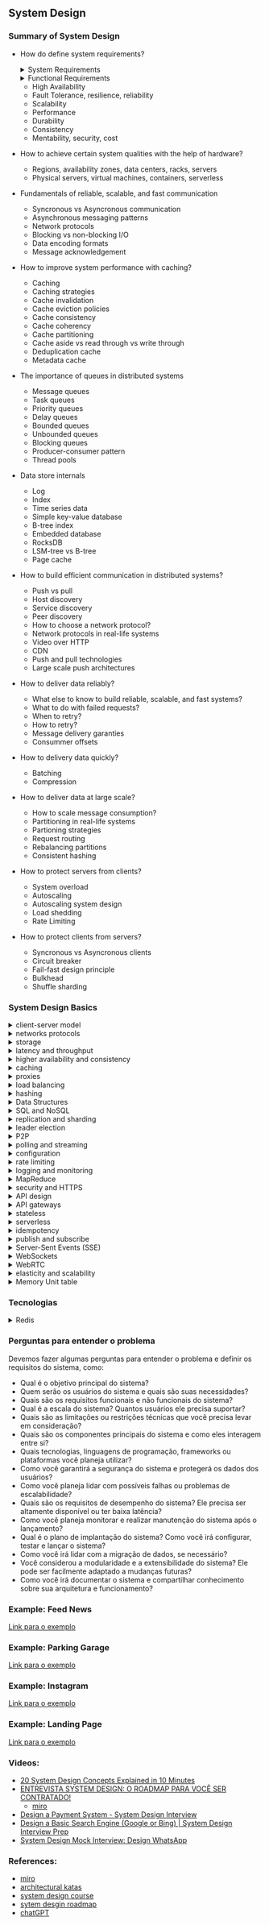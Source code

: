 ## System Design

### Summary of System Design

  - How do define system requirements? 
  
    <details>
      <summary>System Requirements</summary>
      
      1. Requisitos de desempenho: Determine as metas de desempenho do sistema, como tempo de resposta, throughput, capacidade de processamento e escalabilidade. Isso ajudará a dimensionar adequadamente a infraestrutura e os recursos necessários.

      2. Requisitos de disponibilidade: Estabeleça os requisitos de tempo de atividade e disponibilidade do sistema. Isso pode incluir a necessidade de alta disponibilidade, recuperação de falhas e tolerância a falhas para garantir a continuidade dos serviços.

      3. Requisitos de segurança: Identifique os requisitos de segurança do sistema, como autenticação, autorização, criptografia, controle de acesso e proteção contra ameaças, a fim de garantir a integridade e confidencialidade dos dados.

      4. Requisitos de escalabilidade: Considere a capacidade de dimensionamento do sistema para lidar com aumento de carga, tráfego e usuários. Isso pode envolver a capacidade de adicionar ou remover recursos de forma dinâmica, como servidores, nós de processamento ou bancos de dados.

      5. Requisitos de integração: Determine os requisitos de integração do sistema com outros sistemas, serviços externos ou APIs. Isso inclui a definição de protocolos de comunicação, formatos de dados, métodos de autenticação e autorização, e requisitos de troca de informações.

      6. Requisitos de manutenção: Considere os requisitos de manutenção do sistema, como facilidade de atualização, monitoramento, registros e gerenciamento de erros. Isso ajudará a garantir a operação eficiente e a resolução rápida de problemas.

      7. Requisitos de usabilidade: Avalie os requisitos de usabilidade e experiência do usuário, considerando a interface do usuário, a facilidade de navegação, a capacidade de resposta e a acessibilidade.

      8. Requisitos legais e regulatórios: Verifique se o sistema precisa cumprir requisitos legais, regulatórios ou de conformidade específicos, como privacidade de dados, proteção de informações pessoais ou conformidade com padrões de segurança.

      - Esses são apenas alguns exemplos de requisitos de sistema comuns. É importante adaptar esses requisitos às necessidades específicas do projeto e do domínio de aplicação em questão.
    </details>

    <details>
      <summary>Functional Requirements</summary>

      1. Autenticação e autorização: O sistema deve fornecer recursos de autenticação para verificar a identidade dos usuários e autorização para controlar o acesso aos recursos com base em papéis ou permissões específicas.

      2. Gerenciamento de usuários: O sistema deve permitir o cadastro, gerenciamento e manutenção de informações de usuários, incluindo perfis, credenciais de login e dados pessoais.

      3. Fluxo de trabalho e processos: O sistema deve suportar fluxos de trabalho específicos ou processos de negócios, fornecendo recursos para rastrear, gerenciar e automatizar as etapas e a colaboração envolvida.

      4. Gerenciamento de conteúdo: O sistema deve permitir a criação, edição, exclusão e publicação de conteúdo, como artigos, documentos, imagens ou vídeos.

      5. Comunicação e colaboração: O sistema deve oferecer recursos de comunicação e colaboração entre os usuários, como mensagens instantâneas, compartilhamento de arquivos, fóruns ou espaços de trabalho compartilhados.

      6. Processamento de transações: Se o sistema estiver envolvido em transações financeiras ou comerciais, ele deve ser capaz de processar transações de forma segura e confiável, incluindo verificação, autorização e registro de transações.

      7. Relatórios e análises: O sistema deve fornecer recursos para gerar relatórios e análises com base em dados coletados ou gerados pelo sistema, permitindo insights e tomada de decisões informadas.

      8. Integração de sistemas: O sistema pode precisar integrar-se a outros sistemas, como serviços externos, bancos de dados ou APIs, para troca de informações ou interoperabilidade.

      Lembre-se de que esses requisitos funcionais devem ser adaptados às necessidades específicas do projeto e do domínio de aplicação em questão. É importante entender bem os requisitos do sistema e envolver as partes interessadas relevantes para garantir que os requisitos funcionais sejam abordados adequadamente no design do sistema.
    </details>

    - High Availability
    - Fault Tolerance, resilience, reliability
    - Scalability
    - Performance
    - Durability
    - Consistency
    - Mentability, security, cost
  - How to achieve certain system qualities with the help of hardware?
    - Regions, availability zones, data centers, racks, servers
    - Physical servers, virtual machines, containers, serverless
  - Fundamentals of reliable, scalable, and fast communication
    - Syncronous vs Asyncronous communication
    - Asynchronous messaging patterns
    - Network protocols
    - Blocking vs non-blocking I/O
    - Data encoding formats
    - Message acknowledgement
  - How to improve system performance with caching?
    - Caching 
    - Caching strategies
    - Cache invalidation
    - Cache eviction policies
    - Cache consistency
    - Cache coherency
    - Cache partitioning
    - Cache aside vs read through vs write through
    - Deduplication cache
    - Metadata cache
  - The importance of queues in distributed systems
    - Message queues
    - Task queues
    - Priority queues
    - Delay queues
    - Bounded queues
    - Unbounded queues
    - Blocking queues
    - Producer-consumer pattern
    - Thread pools
  - Data store internals
    - Log
    - Index
    - Time series data
    - Simple key-value database
    - B-tree index
    - Embedded database
    - RocksDB
    - LSM-tree vs B-tree
    - Page cache
  - How to build efficient communication in distributed systems?
    - Push vs pull
    - Host discovery
    - Service discovery
    - Peer discovery
    - How to choose a network protocol?
    - Network protocols in real-life systems
    - Video over HTTP
    - CDN
    - Push and pull technologies
    - Large scale push architectures
  - How to deliver data reliably?
    - What else to know to build reliable, scalable, and fast systems?
    - What to do with failed requests?
    - When to retry?
    - How to retry?
    - Message delivery garanties
    - Consummer offsets
  - How to delivery data quickly?
    - Batching
    - Compression
  - How to deliver data at large scale?
    - How to scale message consumption?
    - Partitioning in real-life systems
    - Partioning strategies
    - Request routing
    - Rebalancing partitions
    - Consistent hashing
  - How to protect servers from clients?
    - System overload
    - Autoscaling
    - Autoscaling system design
    - Load shedding
    - Rate Limiting
  - How to protect clients from servers?
    - Syncronous vs Asyncronous clients
    - Circuit breaker
    - Fail-fast design principle
    - Bulkhead
    - Shuffle sharding

### System Design Basics

<details>
  <summary>client-server model</summary>
  
  O modelo cliente-servidor é uma abordagem arquitetônica utilizada em sistemas de rede e aplicativos de computador, onde há uma divisão clara de papéis e responsabilidades entre os componentes chamados "cliente" e "servidor". Esse modelo permite que dispositivos ou programas se comuniquem e trabalhem juntos de maneira eficiente.

  Nesse modelo, o cliente é um dispositivo ou programa que solicita e utiliza os serviços fornecidos por outro dispositivo ou programa chamado servidor. O cliente inicia a comunicação enviando uma solicitação ao servidor, e o servidor responde a essa solicitação fornecendo os serviços ou recursos solicitados. Essa interação é baseada em um protocolo de comunicação, como HTTP (Hypertext Transfer Protocol) para aplicativos da web ou SMTP (Simple Mail Transfer Protocol) para envio de e-mails.
</details>

<details>
  <summary>networks protocols</summary>

  Os protocolos de rede são conjuntos de regras e procedimentos que governam a comunicação entre dispositivos em uma rede. Eles definem como os dispositivos trocam dados, estabelecem conexões, detectam erros, gerenciam endereçamento e realizam outras funções essenciais para a comunicação eficiente na rede. Aqui estão alguns dos protocolos de rede mais comuns:

  1. TCP/IP (Transmission Control Protocol/Internet Protocol): É o conjunto de protocolos mais amplamente utilizado na Internet. O TCP é responsável pelo controle de transmissão confiável dos dados, enquanto o IP é responsável pelo endereçamento e roteamento dos pacotes na rede.

  2. HTTP (Hypertext Transfer Protocol): É um protocolo usado para transferir recursos, como páginas da web, na World Wide Web. Ele permite a comunicação entre clientes e servidores web.

  3. HTTPS (Hypertext Transfer Protocol Secure): É uma extensão do HTTP que adiciona uma camada de segurança usando criptografia. É amplamente usado para acessar sites seguros, como serviços bancários online e compras.

  4. FTP (File Transfer Protocol): É um protocolo usado para transferir arquivos entre um cliente e um servidor em uma rede. Ele permite fazer upload, download e gerenciar arquivos em servidores remotos.

  5. SMTP (Simple Mail Transfer Protocol): É usado para enviar e-mails entre servidores de e-mail. É responsável pela transferência confiável de mensagens de e-mail pela Internet.

  6. POP3 (Post Office Protocol version 3): É um protocolo usado pelos clientes de e-mail para recuperar mensagens de um servidor de e-mail remoto. Ele permite que os usuários façam o download de e-mails para seus dispositivos.

  7. IMAP (Internet Message Access Protocol): É outro protocolo de e-mail que permite que os clientes acessem e gerenciem mensagens de e-mail armazenadas em um servidor remoto. Ao contrário do POP3, o IMAP permite que os usuários visualizem e organizem as mensagens no servidor sem precisar fazer o download delas.

  Esses são apenas alguns exemplos de protocolos de rede. Existem muitos outros protocolos que desempenham funções específicas em diferentes camadas do modelo OSI (Open Systems Interconnection) ou do modelo TCP/IP. Cada protocolo tem seu propósito e características específicas, e sua seleção depende das necessidades e requisitos da rede ou aplicativo em questão.
</details>

<details>
  <summary>storage</summary>

  O armazenamento refere-se ao processo de retenção e organização de dados, informações e arquivos em dispositivos físicos ou sistemas de armazenamento digital. É essencial para preservar e acessar dados de maneira confiável e eficiente. Existem várias formas de armazenamento, incluindo:

  1. Armazenamento local: Envolve o uso de dispositivos de armazenamento físico conectados diretamente a um computador ou servidor. Exemplos comuns incluem discos rígidos (HDDs), unidades de estado sólido (SSDs), unidades de fita e unidades ópticas (como CDs e DVDs). O armazenamento local é rápido e oferece acesso direto aos dados, mas está limitado pela capacidade física do dispositivo.

  2. Armazenamento em rede: Refere-se ao uso de dispositivos de armazenamento conectados a uma rede, como servidores de arquivos ou sistemas de armazenamento em rede (NAS - Network Attached Storage). Isso permite que vários dispositivos acessem e compartilhem os dados armazenados centralmente. É útil para compartilhar arquivos e recursos em ambientes de rede, mas também pode exigir configuração e gerenciamento adicionais.

  3. Armazenamento em nuvem: É um modelo de armazenamento baseado na Internet, onde os dados são armazenados em servidores remotos e acessados por meio da Internet. Provedores de serviços em nuvem, como Amazon Web Services (AWS), Google Cloud Platform (GCP) e Microsoft Azure, oferecem espaço de armazenamento virtualmente ilimitado, permitindo armazenar e acessar dados de qualquer lugar com conexão à Internet. O armazenamento em nuvem é escalável, flexível e geralmente oferece recursos adicionais, como backup automático e compartilhamento de arquivos.

  5. Armazenamento em memória flash: É uma tecnologia de armazenamento digital não volátil que usa chips de memória flash para armazenar dados. É amplamente usado em dispositivos como unidades USB, cartões de memória, SSDs e dispositivos móveis. A memória flash é rápida, resistente a choques e consome menos energia em comparação com as unidades de disco rígido tradicionais.

  Além disso, existem outras formas de armazenamento, como armazenamento em banco de dados, armazenamento em cache e armazenamento em memória RAM, que são otimizados para diferentes tipos de dados e aplicações específicas.

  A escolha do tipo de armazenamento depende dos requisitos individuais, como capacidade, velocidade, confiabilidade, segurança e custo. Frequentemente, uma combinação de diferentes tecnologias de armazenamento é usada para atender às necessidades específicas de um sistema ou organização.
</details>

<details>
  <summary>latency and throughput</summary>

  Latência e taxa de transferência (throughput) são dois conceitos importantes relacionados ao desempenho e eficiência de sistemas de comunicação e armazenamento de dados. Ambos têm um impacto significativo na experiência do usuário e na capacidade de processamento dos sistemas. Vamos entender melhor cada um deles:

  1. Latência: A latência é o tempo decorrido entre o envio de uma solicitação de dados e o recebimento da resposta. É uma medida do atraso que ocorre durante a transmissão ou processamento de informações. A latência é influenciada por vários fatores, como a distância física entre os dispositivos, a velocidade do meio de comunicação utilizado (por exemplo, cabos de fibra ótica ou conexões sem fio), o tempo de processamento necessário nos dispositivos envolvidos e a eficiência dos protocolos de comunicação utilizados. Uma latência menor é desejável, pois implica em tempos de resposta mais rápidos e maior agilidade nos sistemas.

  2. Taxa de transferência (Throughput): A taxa de transferência é a quantidade de dados que pode ser transmitida em um determinado período de tempo. É uma medida da capacidade de processamento ou da largura de banda de um sistema. A taxa de transferência é influenciada por vários fatores, como a largura de banda da rede, a capacidade de processamento dos dispositivos envolvidos, o tipo de meio de comunicação utilizado e a eficiência dos protocolos de comunicação. Uma taxa de transferência mais alta é desejável, pois indica uma maior capacidade de processamento e transmissão de dados.

  É importante observar que a latência e a taxa de transferência são conceitos distintos, embora estejam relacionados. Uma alta taxa de transferência pode ajudar a reduzir o tempo total necessário para transmitir uma grande quantidade de dados, enquanto uma baixa latência pode melhorar a responsividade de uma aplicação ou sistema em tempo real. Ambos os aspectos são relevantes em diferentes contextos e precisam ser considerados ao projetar e avaliar sistemas de comunicação e armazenamento de dados, dependendo dos requisitos específicos e das necessidades do uso pretendido.

</details>

<details>
  <summary>higher availability and consistency</summary>

  Alta disponibilidade e consistência são dois conceitos fundamentais em sistemas distribuídos e serviços online. Ambos visam garantir a confiabilidade e a qualidade dos sistemas em diferentes aspectos. Vamos entender melhor cada um deles:

  1. Alta disponibilidade: A alta disponibilidade refere-se à capacidade de um sistema ou serviço estar continuamente disponível e acessível aos usuários, com um tempo de inatividade mínimo. Isso implica que o sistema esteja funcionando corretamente e que os usuários possam acessá-lo sempre que precisarem. Para alcançar alta disponibilidade, são implementadas medidas como redundância de hardware e software, replicação de dados, balanceamento de carga, sistemas de recuperação de falhas e tolerância a falhas. Essas estratégias garantem que, mesmo se ocorrerem falhas em componentes individuais, o sistema continue operacional e os serviços permaneçam disponíveis para os usuários.

  2. Consistência: A consistência refere-se à propriedade de um sistema de garantir que todos os seus nós ou componentes tenham uma visão coerente e atualizada dos dados. Em sistemas distribuídos, onde várias cópias dos dados são mantidas em diferentes nós, garantir a consistência dos dados é um desafio. A consistência pode ser alcançada através de técnicas de sincronização e controle de concorrência, onde as operações de escrita e leitura são coordenadas para evitar leituras desatualizadas ou inconsistências nos dados. Diferentes modelos de consistência, como consistência forte ou consistência eventual, são adotados com base nos requisitos específicos do sistema e das aplicações.

  É importante destacar que há um trade-off entre alta disponibilidade e consistência. Em muitos casos, manter alta disponibilidade pode resultar em algum grau de inconsistência temporária nos dados, enquanto garantir uma consistência estrita pode levar a períodos de inatividade para sincronização e atualização dos dados. A escolha entre alta disponibilidade e consistência depende dos requisitos e das necessidades do sistema ou serviço em questão. Alguns sistemas podem priorizar a alta disponibilidade em cenários onde a disponibilidade contínua é crítica, enquanto outros podem priorizar a consistência em cenários onde a precisão dos dados é fundamental.
</details>

<details>
  <summary>caching</summary>

  Caching (ou cache) é uma técnica amplamente utilizada em sistemas de computação para melhorar o desempenho e a eficiência ao armazenar dados temporariamente em um local mais rápido e de acesso mais rápido do que a fonte original. O cache é uma memória auxiliar que armazena cópias de dados frequentemente acessados para fornecer acesso rápido a esses dados, reduzindo a necessidade de acessar a fonte original, que pode ser mais lenta.

  Quando um sistema faz uma solicitação por determinados dados, a primeira instância é verificar se esses dados estão disponíveis no cache. Se os dados estiverem no cache, eles são acessados diretamente, evitando a necessidade de recuperá-los da fonte original. Isso resulta em tempos de acesso mais rápidos e uma melhoria geral no desempenho.

  O cache é usado em vários níveis e em diferentes componentes de sistemas de computação. Alguns exemplos comuns incluem:

  1. Cache de hardware: Processadores modernos possuem caches embutidos em diferentes níveis (L1, L2, L3) para armazenar cópias de dados e instruções frequentemente utilizados. Esses caches são projetados para minimizar a latência de acesso à memória principal e acelerar a execução de instruções.

  2. Cache de software: Aplicativos e sistemas operacionais também podem utilizar caches em nível de software para armazenar dados frequentemente acessados. Isso pode incluir o cache de páginas da web em navegadores, cache de banco de dados, cache de arquivos em sistemas de arquivos, entre outros.

  3. Cache de rede: Em redes de computadores, os caches são usados para armazenar cópias de páginas da web, objetos de mídia, arquivos e outros dados frequentemente acessados. Isso é especialmente útil em servidores proxy, servidores de conteúdo em CDN (Content Delivery Network) e outros dispositivos de rede, que podem fornecer respostas mais rápidas aos clientes ao acessar dados armazenados em cache localmente.

  4. Cache de aplicativo: Aplicativos podem implementar caches para armazenar resultados de cálculos computacionalmente intensivos, resultados de consultas de banco de dados ou qualquer dado que possa ser reutilizado posteriormente. Esses caches ajudam a evitar o processamento repetido e a acelerar a resposta do aplicativo.

  Ao implementar caches, é necessário considerar estratégias de gerenciamento, como a substituição de dados no cache (políticas de substituição) e a atualização dos dados em cache para refletir mudanças na fonte original (invalidação ou expiração). O tamanho do cache também precisa ser considerado para equilibrar o espaço de armazenamento disponível e o benefício do cache.

  O caching é uma técnica poderosa para melhorar o desempenho, reduzir a carga em sistemas e otimizar a experiência do usuário, tornando o acesso a dados frequentes mais rápido e eficiente.
</details>

<details>
  <summary>proxies</summary>

  Proxies (ou servidores proxy) são intermediários entre os clientes e os servidores de destino em uma rede. Eles atuam como uma camada intermediária que recebe as solicitações dos clientes e encaminha essas solicitações aos servidores de destino, agindo em nome dos clientes. Os proxies podem desempenhar várias funções e oferecer diferentes benefícios. Vamos explorar algumas delas:

  1. Anonimato e privacidade: Um proxy pode ocultar o endereço IP do cliente, substituindo-o pelo seu próprio endereço IP. Isso proporciona anonimato e privacidade ao navegar na Internet, pois os servidores de destino não têm conhecimento direto do endereço IP do cliente original.

  2. Cache e aceleração de conteúdo: Os proxies podem armazenar em cache as respostas de servidores de destino para solicitações comuns. Quando um cliente faz uma solicitação semelhante, o proxy pode fornecer a resposta armazenada em cache em vez de encaminhar a solicitação ao servidor de destino novamente. Isso reduz o tempo de resposta e economiza largura de banda.

  3. Filtragem de conteúdo: Proxies podem ser usados para filtrar e bloquear certos tipos de conteúdo indesejado, como sites maliciosos, spam, anúncios ou conteúdo inapropriado. Isso é útil em ambientes corporativos ou em redes públicas para proteger os usuários contra ameaças e garantir o cumprimento de políticas de uso aceitável.

  4. Balanceamento de carga: Proxies também podem ser usados para distribuir o tráfego de entrada entre vários servidores de destino, distribuindo a carga de trabalho de forma mais equilibrada. Isso melhora o desempenho e a disponibilidade, evitando sobrecarga de servidores individuais.

  5. Controle de acesso: Os proxies podem ser configurados para controlar o acesso a recursos específicos, permitindo ou negando solicitações com base em regras de segurança ou políticas de acesso. Isso ajuda a reforçar a segurança da rede e proteger os recursos contra acessos não autorizados.

  Existem diferentes tipos de proxies, como proxies HTTP, proxies SOCKS, proxies reversos e proxies transparentes, cada um com suas características específicas e casos de uso. Os proxies podem ser implementados em hardware dedicado ou como software em sistemas ou dispositivos específicos.

  É importante mencionar que o uso de proxies também pode apresentar desvantagens, como a possível introdução de um ponto único de falha, impacto na latência das comunicações devido à introdução de um nó intermediário e a necessidade de configurar corretamente as políticas e regras de proxy para evitar problemas de acesso ou desempenho.

  Em resumo, os proxies desempenham um papel importante na rede, fornecendo funcionalidades adicionais, como anonimato, cache, filtragem, balanceamento de carga e controle de acesso. Eles são ferramentas versáteis que podem melhorar a segurança, desempenho e eficiência da comunicação entre clientes e servidores em uma rede.
</details>

<details>
  <summary>load balancing</summary>

  Load balancing é o processo de distribuir eficientemente o tráfego de rede de entrada em um grupo de servidores de back-end, também conhecido como um pool ou farm de servidores¹. Isso é feito para garantir que nenhum servidor fique sobrecarregado, o que poderia prejudicar o desempenho. Se um único servidor falhar, o balanceador de carga redireciona o tráfego para os servidores restantes que estão online. Quando um novo servidor é adicionado ao grupo de servidores, o balanceador de carga automaticamente começa a enviar solicitações para ele.

  Existem diferentes algoritmos de balanceamento de carga que fornecem diferentes benefícios; a escolha do método de balanceamento de carga depende das suas necessidades. Alguns exemplos incluem Round Robin, Least Connections, Least Time, Hash e IP Hash.

  O balanceamento de carga é importante porque ajuda a reduzir o tempo de inatividade, aumentar a escalabilidade e a redundância, fornecer flexibilidade e melhorar a eficiência. É comumente usado em sites com alto tráfego, servidores DNS, bancos de dados e sites FTP. Isso garante que as solicitações do usuário sejam processadas rapidamente e com precisão².
</details>

<details>
  <summary>hashing</summary>

  - Hashing é um processo utilizado para mapear dados de tamanho variável para um valor fixo, geralmente uma sequência de caracteres de tamanho fixo. O resultado desse processo é chamado de "hash" ou "valor de hash". O objetivo do hashing é gerar um resumo único e representativo dos dados de entrada, de forma eficiente e determinística.

  - Principais características e usos do hashing:

  1. Unicidade: Um bom algoritmo de hash deve minimizar a probabilidade de colisões, ou seja, de gerar o mesmo valor de hash para diferentes conjuntos de dados. Embora seja possível que dois conjuntos de dados diferentes gerem o mesmo valor de hash (colisão), algoritmos de hash comumente utilizados possuem uma baixa taxa de colisões.

  2. Integridade: O valor de hash é usado para verificar se os dados foram alterados ou corrompidos. Qualquer modificação nos dados de entrada resultará em um valor de hash completamente diferente. Isso torna o hashing útil para detectar alterações acidentais ou maliciosas nos dados.

  3. Eficiência: Algoritmos de hash são projetados para serem rápidos e eficientes, permitindo o processamento rápido dos dados e o cálculo do valor de hash. Mesmo para grandes volumes de dados, o tempo necessário para calcular o valor de hash é geralmente muito pequeno.

  4. Criptografia: Algoritmos de hash criptográficos, como SHA-256 (Secure Hash Algorithm 256 bits), são usados para garantir a segurança e a confidencialidade dos dados. Esses algoritmos são amplamente utilizados em aplicações como autenticação de senhas, assinatura digital e verificação de integridade de arquivos.

  5. Indexação e pesquisa: O hashing também é usado em estruturas de dados como tabelas de dispersão (hash tables), que permitem uma pesquisa eficiente de elementos com base em suas chaves. Os valores de hash são usados para mapear as chaves para posições de armazenamento, acelerando o processo de busca.

  - Alguns exemplos de algoritmos de hashing amplamente utilizados são MD5 (Message Digest Algorithm 5), SHA-1 (Secure Hash Algorithm 1), SHA-256, SHA-3 e HMAC (Hash-based Message Authentication Code). Cada um desses algoritmos tem suas próprias características e níveis de segurança, sendo selecionados de acordo com as necessidades específicas de cada aplicação.

  - É importante notar que, embora os algoritmos de hash sejam úteis em várias aplicações, eles não são reversíveis. Isso significa que, uma vez que os dados são convertidos em um valor de hash, não é possível recuperar os dados originais a partir do valor de hash. Portanto, os algoritmos de hash são usados principalmente para verificação, resumo e pesquisa eficiente, mas não para fins de criptografia ou armazenamento seguro de dados.
</details>

<details>
  <summary>Data Structures</summary>

  - Estruturas de dados se referem à forma como os dados são organizados, armazenados e manipulados em programas de computador. Elas fornecem uma maneira eficiente de armazenar e recuperar dados, realizar operações sobre eles e representar relacionamentos entre diferentes partes de dados. Aqui estão algumas estruturas de dados comuns:

    1. Array: Um array é uma coleção de elementos do mesmo tipo, armazenados em locais de memória contíguos. Os elementos em um array podem ser acessados usando seu índice. Os arrays têm um tamanho fixo e são eficientes para acesso aleatório, mas podem ser custosos para inserções ou remoções.
    
    2. Linked List: Uma lista encadeada é uma coleção de nós, onde cada nó contém dados e uma referência (link) para o próximo nó. Ao contrário dos arrays, as listas encadeadas podem crescer e diminuir dinamicamente. As listas encadeadas são eficientes para inserções e remoções, mas o acesso aos elementos por índice requer percorrer a lista a partir do início.
    
    3. Stack: Uma pilha é uma estrutura de dados Last-In-First-Out (LIFO), onde os elementos são adicionados e removidos do mesmo extremo chamado topo. Ela segue as operações "push" (adição) e "pop" (remoção).
    
    4. Queue: Uma fila é uma estrutura de dados First-In-First-Out (FIFO), onde os elementos são adicionados no final e removidos no início. Ela segue as operações "enqueue" (adição) e "dequeue" (remoção).
    
    5. Tree: Uma fila é uma estrutura de dados First-In-First-Out (FIFO), onde os elementos são adicionados no final e removidos no início. Ela segue as operações "enqueue" (adição) e "dequeue" (remoção).
    
    6. Graph: Um grafo é uma coleção de nós (vértices) conectados por arestas. Ele representa relacionamentos entre diferentes entidades. Os grafos podem ser direcionados (as arestas têm uma direção específica) ou não direcionados (as arestas não têm direção).
    
    7. Hash Table: Uma tabela de hash (ou mapa de hash) é uma estrutura de dados que usa uma função de hash para mapear chaves aos valores. Ela fornece operações eficientes de inserção, remoção e recuperação. As tabelas de hash são comumente usadas para implementar dicionários e bancos de dados.
    
    8. Heap: Um heap é uma estrutura de dados baseada em árvore binária que satisfaz a propriedade de heap. Ele permite a recuperação eficiente do elemento máximo (ou mínimo). Heaps são frequentemente usados em filas de prioridade e algoritmos de classificação.
    
    9. Graphical Structures: Isso inclui várias estruturas de dados usadas para representar objetos gráficos, como linhas, formas, imagens e polígonos. Exemplos incluem vetores, matrizes e árvores quádruplas.

  - A escolha da estrutura de dados apropriada depende dos requisitos específicos do problema em questão, considerando fatores como eficiência, uso de memória e o tipo de operações necessárias. Compreender e utilizar efetivamente as estruturas de dados é essencial para o design eficiente de algoritmos e otimização na programação de computadores.
</details>

<details>
  <summary>SQL and NoSQL</summary>

  - SQL (Structured Query Language) e NoSQL (Not Only SQL) são dois tipos diferentes de bancos de dados, cada um com suas características, modelos de armazenamento e casos de uso distintos. Vamos entender melhor cada um deles:

  - SQL:
    - SQL é uma linguagem de consulta estruturada amplamente utilizada para gerenciar bancos de dados relacionais. Os bancos de dados SQL são baseados no modelo relacional, que organiza os dados em tabelas com linhas e colunas. Alguns exemplos de bancos de dados SQL populares são MySQL, PostgreSQL, Oracle, SQL Server e SQLite.

    - Características do SQL:

      - Esquema rígido: Os bancos de dados SQL têm um esquema rígido, o que significa que a estrutura das tabelas, os tipos de dados e as relações entre elas são definidos antecipadamente. Qualquer alteração na estrutura requer modificações no esquema.

      - ACID: Os bancos de dados SQL seguem as propriedades ACID (Atomicidade, Consistência, Isolamento e Durabilidade) para garantir a integridade e a consistência dos dados. Isso significa que as transações são tratadas de forma segura e confiável.

      - Consultas poderosas: Com a linguagem SQL, é possível realizar consultas complexas e avançadas para recuperar, manipular e combinar dados de várias tabelas. As consultas SQL oferecem recursos como junções, agregações, ordenações e filtragens.

      - Escalabilidade vertical: Os bancos de dados SQL tendem a escalar verticalmente, o que significa aumentar a capacidade de hardware de uma única máquina para lidar com mais carga. Isso geralmente envolve o upgrade do hardware existente.

  - NoSQL:
    - NoSQL é uma categoria de bancos de dados que oferece uma alternativa ao modelo relacional tradicional. Ao contrário dos bancos de dados SQL, os bancos de dados NoSQL não seguem um esquema fixo e oferecem modelos de armazenamento flexíveis. Eles são projetados para atender a requisitos específicos de escalabilidade, desempenho e flexibilidade. Alguns exemplos de bancos de dados NoSQL são MongoDB, Cassandra, Redis e Couchbase.

    - Características do NoSQL:

      - Esquema flexível: Os bancos de dados NoSQL permitem a adição de novos campos ou estruturas sem a necessidade de modificar um esquema rígido. Isso oferece flexibilidade para trabalhar com dados não estruturados ou semiestruturados.

      - Escalabilidade horizontal: Os bancos de dados NoSQL são projetados para escalar horizontalmente, adicionando mais nós ou servidores para distribuir a carga de trabalho. Isso permite lidar com grandes volumes de dados e aumentar a capacidade de armazenamento e processamento conforme necessário.

      - Desempenho: Os bancos de dados NoSQL são otimizados para obter alto desempenho em cargas de trabalho específicas, como leitura e gravação intensivas ou processamento em tempo real. Eles geralmente oferecem baixa latência e alta capacidade de resposta.

      - Modelos de dados variados: Os bancos de dados NoSQL oferecem diferentes modelos de armazenamento, como chave-valor, documento, coluna larga (wide column) e grafos. Cada modelo é adequado para diferentes tipos de dados e casos de uso específicos.

  - Os bancos de dados SQL e NoSQL têm seus prós e contras, e a escolha entre eles depende dos requisitos e das características do projeto em questão. Em geral, os bancos de dados SQL são amplamente utilizados em aplicativos que exigem integridade de dados, consultas complexas e transações ACID, enquanto os bancos de dados NoSQL são mais adequados para cenários que requerem escalabilidade, flexibilidade de esquema e desempenho em larga escala.
</details>
  
<details>
  <summary>replication and sharding</summary>

  Replicação e sharding são duas estratégias comumente usadas em sistemas distribuídos para melhorar o desempenho, escalabilidade e disponibilidade.

  - Replicação:

  - A replicação envolve criar e manter cópias idênticas dos dados em vários nós do sistema distribuído. Cada cópia, ou réplica, contém os mesmos dados, permitindo que o sistema atenda a solicitações de leitura de forma mais eficiente e ofereça maior tolerância a falhas. Alguns pontos importantes sobre replicação são:

  1. Redundância e disponibilidade: Com réplicas dos dados distribuídas em diferentes nós, o sistema pode continuar a operar mesmo se um ou mais nós falharem. Se um nó ficar inativo, as solicitações podem ser redirecionadas para uma réplica ativa, mantendo a disponibilidade do sistema.

  2. Melhor desempenho de leitura: Com réplicas distribuídas, as solicitações de leitura podem ser processadas em paralelo por nós diferentes. Isso aumenta a capacidade de resposta do sistema e melhora o desempenho em termos de leitura de dados.

  3. Consistência dos dados: Garantir a consistência dos dados em todas as réplicas é um desafio na replicação. Existem diferentes níveis de consistência, como consistência forte e consistência eventual, que determinam a sincronização e atualização das réplicas.

  - Sharding:

  - O sharding envolve dividir horizontalmente os dados em várias partes, chamadas de shards, e distribuí-las em diferentes nós do sistema distribuído. Cada nó é responsável por um subconjunto dos dados, permitindo uma distribuição de carga equilibrada e melhor desempenho de escrita. Alguns pontos importantes sobre sharding são:

  1. Escalabilidade: O sharding permite que o sistema distribuído lide com grandes volumes de dados e altas taxas de transações. Ao dividir os dados em shards, o sistema pode distribuir a carga entre os nós e evitar gargalos de desempenho.

  2. Distribuição de dados: Cada shard contém um subconjunto dos dados, permitindo que diferentes nós processem solicitações de forma independente. Isso possibilita uma paralelização eficiente das operações e um melhor desempenho em termos de escrita e consulta.

  3. Complexidade do gerenciamento: O sharding aumenta a complexidade do gerenciamento de dados, pois é necessário garantir a consistência e integridade dos dados distribuídos em diferentes shards. O roteamento de solicitações e a coordenação entre os nós também são desafios no sharding.

  4. Rebalanceamento: À medida que o sistema cresce ou a distribuição de dados muda, pode ser necessário reequilibrar os shards, movendo os dados entre os nós. O rebalanceamento é uma tarefa desafiadora, pois requer planejamento e coordenação cuidadosos para garantir que os dados sejam movidos sem afetar a disponibilidade ou a consistência do sistema.

  - Tanto a replicação quanto o sharding são estratégias valiosas em sistemas distribuídos, e muitas vezes são usadas em conjunto para obter os benefícios de alta disponibilidade, escalabilidade e desempenho. A escolha entre replicação, sharding ou uma combinação de ambos depende das características
</details>

<details>
  <summary>leader election</summary>

  - Leader election (eleição de líder) é um processo utilizado em sistemas distribuídos para selecionar um único nó (ou processo) entre vários para atuar como líder ou coordenador. O líder é responsável por tomar decisões e coordenar as atividades dos demais nós no sistema distribuído.

  - A eleição de líder é necessária em sistemas distribuídos para garantir a consistência e a coerência das operações. Quando o líder atual falha ou é desconectado do sistema, um novo líder precisa ser eleito para assumir suas responsabilidades. Esse processo de eleição ocorre de forma automática entre os nós remanescentes e é crucial para manter a continuidade do sistema.

  - Existem várias abordagens e algoritmos para realizar a eleição de líder. Alguns dos algoritmos populares incluem:

  1. Algoritmo do Bully: Neste algoritmo, cada nó tem um identificador único e o nó com o maior identificador assume o papel de líder. Quando um nó descobre que o líder atual está inativo, ele convoca uma eleição enviando mensagens para os outros nós com identificadores mais altos. Se nenhum nó responder, ele se declara líder. Caso contrário, o nó com o identificador mais alto assume a liderança.

  2. Algoritmo do Anel: Neste algoritmo, os nós são organizados em uma topologia em anel. Cada nó possui um identificador único e o processo de eleição ocorre no sentido horário ou anti-horário ao longo do anel. Quando um nó detecta a falha do líder atual, ele envia uma mensagem para o próximo nó no anel. A mensagem de eleição é passada pelos nós até chegar a um nó com o identificador mais alto, que se torna o novo líder.

  3. Algoritmo do Wave: Neste algoritmo, cada nó tem um identificador único e é atribuído um número sequencial chamado "onda" para cada eleição. Quando um nó inicia uma eleição, ele envia mensagens para todos os outros nós com um número de onda mais alto. Os nós que recebem a mensagem de eleição escolhem o identificador mais alto entre si e continuam propagando a mensagem para os outros nós. O nó com o identificador mais alto se torna o novo líder.

  - Esses são apenas alguns exemplos de algoritmos de eleição de líder. Cada algoritmo tem suas características e requisitos específicos, e a escolha depende do contexto e das necessidades do sistema distribuído em questão.

  - A eleição de líder é um mecanismo fundamental para garantir a continuidade das operações em sistemas distribuídos, permitindo que um novo líder seja selecionado automaticamente quando o líder atual não estiver mais disponível.

</details>

<details>
  <summary>P2P</summary>

  - P2P (Peer-to-Peer) refere-se a uma arquitetura de rede descentralizada na qual os computadores individuais, chamados de pares ou nós, se comunicam diretamente entre si sem a necessidade de um servidor centralizado. Nesse modelo, todos os nós têm capacidades semelhantes e podem atuar tanto como clientes quanto como servidores, compartilhando recursos e serviços uns com os outros.

  - Aqui estão algumas características e exemplos de aplicativos que utilizam a arquitetura P2P:

    - Descentralização: No modelo P2P, não há um ponto central de controle ou autoridade. Cada nó é igualmente responsável pela execução e gerenciamento da rede, permitindo que os recursos sejam compartilhados de maneira distribuída.

    - Compartilhamento de arquivos: O compartilhamento de arquivos é um caso de uso popular para redes P2P. Exemplos incluem aplicativos como BitTorrent, em que os usuários compartilham e baixam arquivos diretamente entre si, sem depender de um servidor central para armazenar os arquivos.

    - Comunicação e colaboração: Aplicativos de mensagens instantâneas, como o Skype e o Bitmessage, utilizam a arquitetura P2P para permitir a comunicação direta entre os usuários, sem depender de servidores intermediários. Isso permite que as mensagens sejam transmitidas de forma mais eficiente e segura.

    - Redes sociais descentralizadas: Alguns projetos exploram a ideia de redes sociais baseadas em P2P, onde os usuários têm controle total sobre seus dados e podem se conectar diretamente com outros usuários sem depender de uma plataforma centralizada.

    - Computação distribuída: A arquitetura P2P também pode ser usada para distribuir tarefas de computação em uma rede de nós. Isso permite que a capacidade de processamento seja compartilhada entre os participantes, resultando em maior escalabilidade e capacidade de processamento.

    - Blockchain: A tecnologia blockchain, usada em criptomoedas como o Bitcoin, é baseada em uma arquitetura P2P. Ela permite que os nós participantes da rede colaborem para validar e registrar transações, garantindo a segurança e a integridade do sistema.

  - A arquitetura P2P oferece vantagens como escalabilidade, resistência a falhas e independência de um ponto central de controle. No entanto, também apresenta desafios, como gerenciamento de recursos, segurança e coordenação entre os nós. Cada aplicativo P2P pode implementar diferentes mecanismos de comunicação e protocolos, dependendo dos requisitos específicos do sistema.

</details>
  
<details>
  <summary>polling and streaming</summary>

  - Polling e streaming são duas abordagens diferentes para comunicação de dados em tempo real. Vamos entender cada uma delas:

  - Polling (consulta):
    - No modelo de polling, o cliente faz repetidas solicitações ao servidor para verificar se há novos dados disponíveis. O cliente envia solicitações em intervalos regulares para verificar se houve atualizações ou novas informações. O servidor responde a cada solicitação, independentemente de haver ou não novos dados. Se não houver atualizações, o servidor pode enviar uma resposta vazia. O cliente, então, inicia uma nova solicitação em um intervalo pré-definido.

    - O polling pode ser realizado de duas maneiras principais:

      - Polling regular: O cliente faz solicitações em intervalos fixos, independentemente de haver ou não novos dados disponíveis. Isso pode resultar em uma sobrecarga desnecessária no servidor se não houver atualizações frequentes.

      - Long polling: Nesse caso, o cliente faz uma solicitação ao servidor e mantém essa solicitação aberta por um período mais longo. O servidor retém a solicitação até que haja dados disponíveis para enviar ou até que o tempo limite seja atingido. Isso ajuda a reduzir a sobrecarga do polling regular, pois a resposta do servidor é enviada apenas quando há novos dados disponíveis ou quando o tempo limite é alcançado.

  - Streaming (fluxo):
    - No streaming, os dados são transmitidos continuamente do servidor para o cliente em tempo real. Diferentemente do polling, o cliente não precisa fazer repetidas solicitações para receber atualizações. Em vez disso, o servidor estabelece uma conexão persistente com o cliente e envia dados assim que eles estão disponíveis. O cliente recebe os dados em tempo real, conforme são transmitidos.

    - Existem diferentes protocolos e tecnologias que suportam streaming, como o WebSocket, Server-Sent Events (SSE) e WebRTC. Essas tecnologias permitem uma comunicação bidirecional e contínua entre o cliente e o servidor, facilitando a transmissão de dados em tempo real.

  - Em resumo, enquanto o polling envolve o cliente fazendo repetidas solicitações para verificar atualizações, o streaming permite que o servidor envie dados continuamente para o cliente sem a necessidade de polling constante. O streaming é mais eficiente e adequado para cenários em que os dados precisam ser transmitidos em tempo real, como streaming de mídia, chat em tempo real, monitoramento de sensores, entre outros.
</details>

<details>
  <summary>configuration</summary>

  - Configuração, ou configuração do sistema, refere-se ao processo de configurar e personalizar as configurações de software e hardware para otimizar seu comportamento e funcionalidade. Isso envolve definir parâmetros, opções e configurações que determinam como um sistema ou aplicativo opera.

  - Aqui estão alguns aspectos-chave da configuração:

    - Configuração de Software: No contexto do software, a configuração envolve especificar várias configurações e opções para ajustar o comportamento de um aplicativo ou sistema. Isso inclui parâmetros como detalhes de conexão do banco de dados, configurações de rede, níveis de registro, configurações de segurança e muito mais. A configuração de software é geralmente realizada durante a instalação ou como parte do processo de configuração inicial.

    - Configuração de Hardware: A configuração de hardware envolve configurar e personalizar componentes de hardware para garantir o funcionamento adequado e o desempenho ideal. Isso inclui tarefas como conectar dispositivos, configurar drivers, ajustar configurações do BIOS, atribuir recursos (como memória, espaço em disco) a diferentes componentes e garantir a compatibilidade entre os componentes de hardware.

    - Arquivos de Configuração: As configurações são frequentemente armazenadas em arquivos de configuração dedicados. Esses arquivos contêm dados estruturados ou baseados em texto que especificam os parâmetros e opções desejados para um determinado software ou componente de hardware. Os arquivos de configuração podem ser editados manualmente ou modificados por meio de ferramentas ou interfaces de configuração dedicadas.

    - Gerenciamento de Configuração: O gerenciamento de configuração é a prática de gerenciar e controlar sistematicamente as alterações nas configurações de software e hardware ao longo de seu ciclo de vida. Isso envolve processos e ferramentas para rastrear e manter as configurações, gerenciar o controle de versão, garantir consistência e garantir a documentação adequada das alterações.

  - A configuração desempenha um papel crucial em garantir que sistemas e aplicativos sejam configurados corretamente, otimizados e alinhados com requisitos e objetivos específicos. Uma configuração eficaz pode contribuir para melhorar o desempenho, a segurança, a escalabilidade e a confiabilidade geral do sistema.
</details>

<details>
  <summary>rate limiting</summary>

  - Rate limiting (limitação de taxa) é uma técnica usada para controlar e limitar a taxa de solicitações ou acessos a um sistema, serviço ou API. É uma estratégia de gerenciamento de tráfego que impõe restrições na frequência com que uma determinada ação pode ser executada por um cliente ou usuário.

  - A implementação do rate limiting geralmente envolve definir limites em termos de número de solicitações por unidade de tempo (por exemplo, X solicitações por segundo ou Y solicitações por minuto). Quando um cliente ou usuário ultrapassa esse limite, o sistema responde com um código de status apropriado (como 429 Too Many Requests) e nega temporariamente ou restringe o acesso adicional por um período de tempo determinado.

  - Existem várias razões para implementar o rate limiting em um sistema:

  1. Proteção contra abuso: O rate limiting ajuda a prevenir abusos e ataques, limitando a frequência com que um cliente ou usuário pode acessar recursos ou realizar solicitações. Isso evita sobrecargas no sistema e protege contra ataques de negação de serviço (DoS) ou ataques de força bruta.

  2. Garantia de desempenho e estabilidade: Ao limitar o número de solicitações em um determinado período de tempo, o rate limiting ajuda a evitar a sobrecarga do sistema e a garantir que ele permaneça estável e responsivo. Isso é especialmente importante em sistemas com recursos limitados ou em momentos de pico de tráfego.

  3. Equilíbrio da carga: Ao impor limites na taxa de solicitações, o rate limiting permite distribuir a carga de forma equilibrada entre os usuários ou clientes. Isso evita que alguns usuários monopolizem os recursos e garante uma experiência justa para todos os usuários do sistema.

  4. Cumprimento de políticas de uso: O rate limiting pode ser usado para fazer cumprir políticas de uso, como limites de acesso por assinatura, planos de pagamento ou restrições de uso gratuito. Ele garante que os usuários estejam aderindo aos termos e condições estabelecidos e impede o uso excessivo ou não autorizado dos recursos.

  5. Controle de custos: Em sistemas baseados em nuvem ou que envolvem custos de infraestrutura, o rate limiting pode ser usado para controlar e limitar o consumo de recursos, ajudando a evitar faturas inesperadas ou excessivas.

  - A implementação do rate limiting pode variar dependendo do sistema ou serviço em questão. Pode envolver o uso de cabeçalhos HTTP, tokens de autenticação, contadores de solicitações ou outras técnicas de controle de acesso. A configuração adequada dos limites de taxa depende das necessidades e capacidades do sistema, equilibrando a segurança, desempenho e experiência do usuário.

</details>

<details>
  <summary>logging and monitoring</summary>

  - Logging e monitoramento são duas práticas essenciais no desenvolvimento e operação de sistemas e aplicações. Ambas desempenham papéis importantes na coleta, análise e visualização de informações sobre o desempenho, comportamento e eventos ocorridos em um ambiente de software. Vamos entender cada uma delas:

  - Logging (Registro de Eventos):
    - O logging envolve a captura e o armazenamento de eventos e informações relevantes durante a execução de um sistema. É uma prática que permite registrar mensagens, erros, avisos, exceções e outros eventos importantes que ocorrem em um aplicativo ou infraestrutura. Os logs são geralmente gravados em arquivos ou enviados para um sistema de registro centralizado.
  
    - Alguns benefícios do logging incluem:

      - Troubleshooting e diagnóstico: Os logs são úteis para identificar problemas e investigar falhas em um sistema. Eles fornecem pistas sobre o comportamento do sistema e podem ajudar a encontrar a causa raiz de um problema.

      - Monitoramento contínuo: Ao analisar os logs, é possível monitorar o desempenho do sistema, identificar padrões, anomalias e tendências ao longo do tempo. Isso auxilia na detecção precoce de problemas e na tomada de ações preventivas.

      - Auditoria e conformidade: Os logs podem servir como registros de atividades para fins de auditoria e conformidade com regulamentações. Eles registram eventos relevantes, como ações de usuários, transações, acesso a dados sensíveis, entre outros.

      - Análise e tomada de decisões: Os logs podem ser analisados para extrair insights valiosos sobre o comportamento do sistema, uso de recursos, padrões de uso e outras métricas. Essas informações auxiliam na tomada de decisões informadas para melhorar a eficiência e a escalabilidade do sistema.

  - Monitoramento:
    - O monitoramento refere-se à coleta, processamento e análise de dados em tempo real para acompanhar o desempenho, a disponibilidade e a integridade de um sistema. Ele fornece informações em tempo real sobre a saúde e o status de um sistema, permitindo a detecção e a resolução rápida de problemas.
  
    - Algumas características do monitoramento incluem:

      - Coleta de métricas: O monitoramento envolve a coleta de métricas e estatísticas relevantes, como uso de CPU, memória, latência, tempo de resposta, número de requisições, entre outros. Essas métricas são coletadas em intervalos regulares e podem ser visualizadas em tempo real.

      - Alertas e notificações: Com base nas métricas coletadas, é possível configurar alertas e notificações para acionar ações quando determinadas condições forem atendidas. Isso permite uma resposta rápida a eventos indesejados ou problemas que podem afetar a disponibilidade ou o desempenho do sistema.

      - Visualização e análise: As métricas coletadas são geralmente apresentadas em dashboards ou painéis, permitindo uma visualização clara do estado do sistema. Isso ajuda a identificar padrões, anomalias e tendências, facilitando a tomada de decisões informadas.

      - Monitoramento de logs: Além das métricas, o monitoramento pode incluir a análise em tempo real dos logs gerados pelo sistema. Isso permite uma visão mais
</details>

<details>
  <summary>MapReduce</summary>

  - MapReduce é um modelo de programação e uma estrutura de processamento de dados usado para processar grandes volumes de dados de forma paralela e distribuída em um ambiente de cluster. Foi popularizado pelo Google e se tornou uma técnica amplamente utilizada para processamento de dados em larga escala.

  - O modelo MapReduce consiste em duas etapas principais: a etapa de mapeamento (map) e a etapa de redução (reduce).

  1. Etapa de mapeamento (Map):
     - Nesta etapa, os dados de entrada são divididos em partes menores e independentes, chamadas de "splits".
      
      - Cada split é processado por uma função de mapeamento, que transforma os dados em pares chave-valor intermediários.
    
      - A função de mapeamento é especificada pelo programador e pode ser aplicada a cada split de forma paralela em diferentes nós do cluster.
  
  2. Etapa de redução (Reduce):
     - Nesta etapa, os pares chave-valor intermediários são agrupados com base na chave comum.
      - Cada grupo de pares com a mesma chave é processado por uma função de redução, que combina e resume os valores relacionados a essa chave.
  
      - A função de redução também é especificada pelo programador e pode ser aplicada em paralelo para diferentes grupos de chaves em diferentes nós do cluster.
  
      - O modelo MapReduce fornece uma abstração poderosa para lidar com tarefas de processamento de dados complexas em um ambiente distribuído. Ele oferece as seguintes vantagens:
   
  - Escalabilidade: O modelo MapReduce pode lidar com grandes volumes de dados distribuídos em um cluster de computadores, permitindo o processamento paralelo e distribuído.
  
  - Tolerância a falhas: Como os dados são processados em várias etapas e em diferentes nós do cluster, o modelo MapReduce oferece resiliência a falhas de nós individuais.
  
  - Programação simplificada: Os programadores podem se concentrar nas funções de mapeamento e redução, sem se preocupar com detalhes de concorrência, particionamento de dados ou comunicação entre os nós do cluster.
  
  - Reutilização: O modelo MapReduce é flexível e pode ser aplicado a uma ampla variedade de problemas de processamento de dados, facilitando a reutilização de código e o desenvolvimento rápido de soluções.
     
  - O Hadoop é uma implementação popular e de código aberto do modelo MapReduce, fornecendo uma estrutura para processamento distribuído de dados em clusters. Além do Hadoop, existem outras ferramentas e frameworks que suportam o modelo MapReduce, como o Apache Spark e o Apache Flink, que oferecem recursos avançados e melhor desempenho em comparação com o Hadoop.

  - Alguns exemplos de utilização:
    1. Análise de logs: O processamento de logs de servidores ou aplicativos em grande escala é um caso comum para o uso do MapReduce. Os logs podem ser divididos em splits, onde o mapeamento pode extrair informações relevantes, como contagem de acessos, erros ou padrões específicos. A redução pode ser usada para agrupar e resumir os dados, fornecendo insights valiosos sobre o desempenho do sistema ou a detecção de problemas.

    2. Indexação de documentos: Ao indexar grandes volumes de documentos, como páginas da web, o MapReduce pode ser usado para extrair palavras-chave, criar um índice invertido e gerar metadados úteis. O mapeamento pode processar cada documento separadamente, enquanto a redução pode agrupar os dados relevantes e gerar um índice eficiente para pesquisa.

    3. Análise de dados financeiros: O processamento de dados financeiros em grande escala, como transações de ações, pode se beneficiar do MapReduce. O mapeamento pode ser usado para filtrar e categorizar as transações com base em critérios específicos, enquanto a redução pode calcular estatísticas, como média, soma ou desvio padrão, para análise posterior.

    4. Processamento de dados de sensores: Em ambientes de Internet das Coisas (IoT), onde há uma grande quantidade de dados gerados por sensores, o MapReduce pode ser usado para processar e analisar esses dados. O mapeamento pode realizar tarefas como filtragem, normalização e agregação de dados dos sensores, enquanto a redução pode ser usada para obter insights sobre tendências, padrões ou detecção de anomalias.

    5. Processamento de grandes conjuntos de dados: Em geral, o MapReduce é útil para processar grandes conjuntos de dados em paralelo. Isso pode incluir tarefas como classificação, ordenação, agrupamento, cálculos estatísticos, processamento de imagens ou processamento de linguagem natural. O modelo MapReduce permite dividir o processamento em várias partes independentes, facilitando o processamento distribuído e paralelo em um cluster de computadores.

    - Esses são apenas alguns exemplos de utilização do modelo MapReduce. A flexibilidade e escalabilidade do modelo permitem sua aplicação em uma ampla variedade de domínios e problemas de processamento de dados em larga escala.
</details>

<details>
  <summary>security and HTTPS</summary>

  - Segurança é um aspecto fundamental em qualquer comunicação online ou troca de dados. O HTTPS (Hypertext Transfer Protocol Secure) é um protocolo que garante comunicação segura em uma rede de computadores, geralmente a internet. Ele é uma extensão do protocolo HTTP, porém com uma camada adicional de criptografia fornecida pelos protocolos SSL/TLS (Secure Sockets Layer/Transport Layer Security).

    - Criptografia: O HTTPS utiliza criptografia SSL/TLS para proteger os dados trocados entre um cliente (como um navegador web) e um servidor. Essa criptografia garante que os dados transmitidos pela rede estejam protegidos contra acesso não autorizado ou interceptação. Ela previne a espionagem e a adulteração dos dados, pois criptografa a comunicação usando algoritmos criptográficos.

    - Integridade dos Dados: O HTTPS utiliza certificados digitais para estabelecer a autenticidade e a integridade do servidor. O certificado é emitido por uma autoridade de certificação (AC) confiável e contém informações sobre a identidade do servidor. Ao verificar o certificado do servidor, o cliente pode garantir que está se comunicando com o servidor correto e que os dados não foram modificados durante a transmissão.

    - Confiança e Autenticação: O HTTPS oferece um nível de confiança e autenticação aos usuários. Quando um site utiliza o HTTPS, ele exibe um ícone de cadeado ou uma barra de endereço verde no navegador, indicando que a conexão é segura. Os usuários podem confiar que suas informações sensíveis, como senhas ou números de cartão de crédito, estão sendo transmitidas de forma segura.

  - O uso do HTTPS é crucial para proteger a privacidade e a segurança das comunicações online. Ele é especialmente importante em transações financeiras, troca de informações pessoais e qualquer atividade que envolva dados sensíveis.
</details>

<details>
  <summary>API design</summary>

  - O design de API, ou projeto de API, refere-se ao processo de criar e definir a estrutura, o comportamento e as especificações de uma Interface de Programação de Aplicativos (API). Isso envolve determinar os pontos de extremidade (endpoints), formatos de dados, padrões de requisição e resposta e funcionalidade geral da API.
</details>

<details>
  <summary>API gateways</summary>

  - API gateways (portões de acesso de API) são componentes de infraestrutura que atuam como pontos de entrada para as APIs (Interfaces de Programação de Aplicativos). Eles desempenham um papel fundamental no gerenciamento, segurança e otimização do tráfego de uma API, atuando como intermediários entre os clientes e os serviços subjacentes.

  - Aqui estão algumas funcionalidades e benefícios dos API gateways:

  1. Gerenciamento de tráfego: Os API gateways atuam como um ponto centralizado de controle para o tráfego de uma API. Eles direcionam as solicitações dos clientes para os serviços correspondentes, garantindo que as solicitações sejam roteadas corretamente e distribuídas de forma equilibrada entre os serviços disponíveis.

  2. Segurança: Os API gateways fornecem camadas de segurança para proteger as APIs contra ameaças e ataques maliciosos. Eles podem autenticar e autorizar as solicitações dos clientes, aplicar políticas de segurança, como controle de acesso baseado em função (RBAC) e limitação de taxa, e criptografar o tráfego entre os clientes e os serviços.

  3. Transformação de dados: Os API gateways podem realizar transformações nos dados das solicitações e respostas da API. Isso inclui conversões de formatos, agregação de dados de diferentes fontes, enriquecimento de dados e validações. Essas transformações permitem que os clientes e os serviços se comuniquem de maneira eficiente e compatível.

  4. Cache: Os API gateways podem implementar camadas de cache para melhorar o desempenho e reduzir a carga nos serviços subjacentes. Eles podem armazenar em cache as respostas das solicitações para reutilização posterior, evitando que as mesmas solicitações sejam processadas repetidamente pelos serviços.

  5. Monitoramento e análise: Os API gateways podem coletar métricas e registros detalhados sobre o tráfego da API, fornecendo informações valiosas sobre o desempenho, utilização e comportamento dos clientes. Isso permite monitorar a saúde da API, detectar problemas, identificar gargalos de desempenho e tomar decisões informadas de otimização.

  6. Versionamento e controle: Os API gateways facilitam o gerenciamento de versões das APIs. Eles permitem que diferentes versões das APIs coexistam e sejam acessadas por clientes específicos. Isso ajuda a garantir a compatibilidade com versões anteriores e a introdução suave de alterações nas APIs.

  7. Integração de serviços: Os API gateways podem simplificar a integração de serviços diferentes, permitindo que sejam expostos por uma única interface unificada. Isso reduz a complexidade para os clientes, pois eles podem acessar diferentes serviços por meio de uma única API.

  - Em resumo, os API gateways são componentes essenciais para o gerenciamento, segurança e otimização de APIs. Eles fornecem recursos como gerenciamento de tráfego, segurança, transformação de dados, cache, monitoramento e análise, versionamento e controle, e integração de serviços. Essas funcionalidades ajudam a simplificar o desenvolvimento, melhorar a segurança, otimizar o desempenho e facilitar a integração de sistemas complex

  - https://www.redhat.com/en/topics/api/what-does-an-api-gateway-do
  
</details>

<details>
  <summary>stateless</summary>

  - É um termo usado para descrever um sistema ou componente que não mantém informações de estado entre as solicitações. Em outras palavras, cada solicitação é tratada de forma independente, sem conhecimento ou dependência de solicitações anteriores.

  - Em um sistema stateless, todas as informações necessárias para processar uma solicitação são fornecidas na própria solicitação. Não há necessidade de armazenar ou rastrear informações específicas de um usuário ou sessão entre as solicitações. Isso torna o sistema mais simples, escalável e fácil de manter.

  - Algumas características e benefícios de um sistema stateless são:

    1. Independência de solicitações: Cada solicitação é tratada individualmente e não há dependência de solicitações anteriores. Isso permite que o sistema seja facilmente escalável, pois as solicitações podem ser distribuídas entre diferentes servidores sem a necessidade de compartilhar informações de estado.

    2. Balanceamento de carga: Como não há estado a ser mantido, os servidores podem ser facilmente dimensionados horizontalmente e o balanceamento de carga pode ser aplicado de forma eficiente para lidar com um grande número de solicitações.

    3. Facilidade de manutenção: A ausência de informações de estado reduz a complexidade do sistema. Os servidores podem ser atualizados ou substituídos sem afetar a continuidade das solicitações, já que cada solicitação contém todas as informações necessárias para o processamento.

    4. Escalabilidade: Um sistema stateless pode ser facilmente dimensionado para atender a um maior número de solicitações, já que cada solicitação é tratada independentemente e não há restrições de estado compartilhado.

    5. Tolerância a falhas: Em caso de falha de um servidor, o sistema pode continuar a operar normalmente, pois as solicitações não dependem do estado mantido pelo servidor específico.

  - Um exemplo comum de aplicação stateless é a arquitetura REST (Representational State Transfer), em que cada solicitação HTTP contém todas as informações necessárias para identificar e processar a solicitação, sem a necessidade de sessões ou estado persistente. Isso permite que os sistemas REST sejam altamente escaláveis e independentes de plataforma.

  - No entanto, é importante notar que nem todos os sistemas podem ser totalmente stateless. Alguns aplicativos exigem algum nível de estado ou armazenamento de informações entre solicitações, especialmente aqueles que envolvem autenticação de usuário, carrinhos de compras ou fluxos de trabalho complexos. Nessas situações, uma abordagem híbrida pode ser adotada, com componentes stateless e stateful trabalhando juntos para atender aos requisitos do sistema.
</details>

<details>
  <summary>serverless</summary>
  
  - Serverless computing (computação sem servidor) é um modelo de computação em nuvem em que os desenvolvedores podem escrever e executar código sem a necessidade de gerenciar a infraestrutura subjacente. Nesse modelo, o provedor de serviços em nuvem é responsável por provisionar, dimensionar e gerenciar automaticamente os recursos necessários para executar o código.

  - Em um ambiente serverless, os desenvolvedores se concentram na escrita do código da aplicação em vez de lidar com a configuração e manutenção dos servidores. Eles criam funções individuais (também chamadas de funções serverless ou funções como serviço) que são acionadas por eventos específicos, como uma solicitação HTTP, uma atualização em um banco de dados ou um arquivo sendo enviado para um armazenamento em nuvem.

  - Aqui estão algumas características e benefícios do modelo serverless:

  1. Escalabilidade automática: O provedor de serviços em nuvem dimensiona automaticamente a infraestrutura para atender à demanda. As funções serverless são escaladas horizontalmente, o que significa que várias instâncias da função podem ser executadas simultaneamente para lidar com cargas de trabalho mais pesadas.

  2. Pagamento por uso: O modelo serverless permite que os desenvolvedores paguem apenas pelos recursos consumidos durante a execução de suas funções. Os provedores de serviços em nuvem geralmente oferecem uma estrutura de preços baseada no tempo de execução e nos recursos consumidos, em vez de um modelo de pagamento por servidor ou capacidade fixa.

  3. Gerenciamento simplificado: Com o modelo serverless, os desenvolvedores podem se concentrar apenas na lógica do código e não precisam se preocupar com a administração de servidores, patches de segurança, escalabilidade manual, etc. O provedor de serviços em nuvem cuida de todas essas tarefas operacionais.

  4. Tempo de resposta rápido: As funções serverless são projetadas para serem executadas rapidamente em resposta a eventos. Isso permite um tempo de resposta mais rápido em comparação com o modelo tradicional de provisionamento de servidores.

  5. Maior produtividade: Com a infraestrutura gerenciada pelo provedor de serviços em nuvem, os desenvolvedores podem se concentrar mais na lógica do aplicativo e na entrega de valor aos usuários finais. Isso aumenta a produtividade e acelera o processo de desenvolvimento.

  - Em resumo, o modelo serverless permite que os desenvolvedores se concentrem na lógica do código, enquanto a infraestrutura é gerenciada automaticamente pelo provedor de serviços em nuvem. Isso oferece escalabilidade, pagamento por uso, gerenciamento simplificado e maior produtividade.
  
  - O modelo serverless pode ser utilizado em uma variedade de casos de uso, incluindo:

  1. Aplicações web: O serverless é adequado para o desenvolvimento de aplicações web que possuem demanda variável e podem enfrentar picos de tráfego. Ele permite que as aplicações sejam dimensionadas automaticamente para lidar com o aumento de usuários e solicitações, sem a necessidade de gerenciar manualmente a infraestrutura.

  2. Processamento de eventos em tempo real: O serverless é eficaz para lidar com eventos em tempo real, como processamento de streams de dados, análise de logs, processamento de eventos de IoT (Internet das Coisas) e notificações em tempo real. As funções serverless podem ser acionadas por esses eventos e executar as ações necessárias de forma rápida e escalável.

  3. APIs e serviços back-end: O modelo serverless é frequentemente usado para desenvolver APIs e serviços back-end, onde as funções serverless podem ser acionadas por solicitações HTTP. Isso permite criar facilmente serviços de API escaláveis, sem a necessidade de gerenciar servidores ou preocupar-se com a infraestrutura subjacente.

  4. Tarefas agendadas: O serverless também pode ser aplicado em tarefas agendadas, como processamento em lotes, geração de relatórios programados, atualização de caches e outras tarefas recorrentes. As funções serverless podem ser programadas para serem executadas em intervalos específicos ou em determinados momentos, automatizando essas tarefas sem a necessidade de manter servidores em execução o tempo todo.

  5. Processamento de imagens e vídeos: O serverless é útil para processamento de mídia, como redimensionamento de imagens, transcodificação de vídeos, reconhecimento de imagens e processamento de vídeo em tempo real. As funções serverless podem ser acionadas por eventos de upload de arquivos e realizar o processamento necessário sem a necessidade de infraestrutura dedicada.

  - Esses são apenas alguns exemplos de casos de uso em que o modelo serverless pode ser aplicado. Sua flexibilidade e escalabilidade tornam-no uma opção atraente para uma ampla gama de aplicações e serviços.
  
  - https://www.redhat.com/en/topics/cloud-native-apps/what-is-serverless
  
</details>

<details>
  <summary>idempotency</summary>

  - Idempotência é um conceito importante em computação e se refere à propriedade de uma operação ou função que, quando aplicada várias vezes, produz o mesmo resultado do que quando aplicada uma única vez. Em outras palavras, realizar a mesma operação múltiplas vezes não tem efeito adicional além do efeito da primeira execução.

  - Para uma operação ser idempotente, ela deve satisfazer duas condições:

  1. O resultado da operação deve ser o mesmo, independentemente do número de vezes que a operação é executada.
  
  2. A execução repetida da operação não deve ter efeitos colaterais indesejados além da primeira execução.
   
  - A idempotência é especialmente importante em sistemas distribuídos e em comunicações de rede, onde mensagens podem ser perdidas, duplicadas ou entregues fora de ordem. Ao projetar sistemas ou APIs, a idempotência é uma propriedade desejável para evitar resultados inesperados ou indesejados.

  - Alguns exemplos de operações idempotentes incluem:

  1. Ler um arquivo: A leitura de um arquivo é uma operação idempotente, pois a mesma leitura do arquivo produzirá sempre o mesmo conteúdo, independentemente de quantas vezes seja realizada.

  2. Excluir um recurso: A exclusão de um recurso, como um registro em um banco de dados, é uma operação idempotente. Se o recurso já foi excluído, a operação não terá efeito adicional.

  3. Atualizar um recurso com os mesmos valores: Se você atualiza um recurso com os mesmos valores várias vezes, o resultado será o mesmo. Por exemplo, se você atualiza um campo de um registro em um banco de dados com o mesmo valor repetidamente, o resultado será o mesmo e o registro não será alterado além da primeira atualização.

  A idempotência é uma propriedade importante a ser considerada no design de sistemas distribuídos, APIs e operações críticas, pois ajuda a garantir consistência, previsibilidade e segurança nas interações entre componentes ou sistemas.
</details>

<details>
  <summary>publish and subscribe</summary>

  - Publish and subscribe (pub/sub) é um padrão de comunicação em que os participantes são divididos em duas categorias: publicadores (publishers) e assinantes (subscribers). Nesse padrão, os publicadores enviam mensagens para um tópico (ou canal) e os assinantes se inscrevem nesse tópico para receber as mensagens relevantes.

  - Publicadores (Publishers): São as entidades responsáveis por enviar mensagens para um determinado tópico. Os publicadores não têm conhecimento sobre os assinantes, eles apenas publicam as mensagens nos tópicos de interesse. Por exemplo, em um sistema de publicação de notícias, um editor pode ser um publicador que envia notícias para o tópico "Notícias Gerais".

  - Assinantes (Subscribers): São as entidades que se inscrevem em tópicos específicos para receber mensagens relevantes. Os assinantes não estão diretamente conectados aos publicadores, mas ao tópico em si. Por exemplo, um usuário interessado em esportes pode se inscrever no tópico "Esportes" e receber atualizações sobre eventos esportivos.

  - Tópicos (Topics): Os tópicos são canais ou categorias aos quais os assinantes podem se inscrever. Eles funcionam como intermediários entre os publicadores e os assinantes. Cada mensagem enviada por um publicador é associada a um ou mais tópicos. Os assinantes só recebem as mensagens relacionadas aos tópicos em que estão inscritos.

  - Distribuição das mensagens: Quando um publicador envia uma mensagem para um tópico, o sistema de publish and subscribe é responsável por distribuir essa mensagem para todos os assinantes interessados nesse tópico. Cada assinante receberá a mensagem assim que ela for publicada, permitindo uma comunicação eficiente e assíncrona.

  - O padrão de publish and subscribe é amplamente utilizado em sistemas de mensagens, eventos em tempo real, sistemas de notificações e muitas outras aplicações. Ele permite a comunicação escalável e flexível entre diferentes componentes de um sistema distribuído, garantindo que as mensagens sejam entregues apenas aos assinantes interessados.

  - Vale ressaltar que existem várias implementações e tecnologias que suportam o padrão de publish and subscribe, como RabbitMQ, Apache Kafka, MQTT, Redis Pub/Sub, entre outros. Cada uma dessas tecnologias possui suas próprias características e recursos específicos para atender a diferentes necessidades de aplicação.

</details>

<details>
  <summary>Server-Sent Events (SSE)</summary>

  - Server-Sent Events (SSE) é uma tecnologia de comunicação assíncrona em tempo real entre um servidor web e um cliente. Ela permite que o servidor envie dados para o cliente de forma contínua, sem que o cliente precise fazer solicitações repetidas.

  - Ao contrário do protocolo WebSocket, que estabelece uma conexão bidirecional persistente, o SSE é uma comunicação unidirecional, onde o servidor envia eventos para o cliente. Esses eventos podem ser atualizações, notificações, mensagens ou qualquer tipo de dado em tempo real.

  - Aqui estão algumas características e componentes-chave do SSE:

    - Estabelecimento da conexão: O cliente inicia uma solicitação HTTP padrão para o servidor para estabelecer a conexão SSE. O servidor responde com um cabeçalho especial "Content-Type" definido como "text/event-stream" para indicar que está enviando eventos SSE.

    - Fluxo contínuo de eventos: Após a conexão ser estabelecida, o servidor envia eventos para o cliente usando o formato de texto simples. Cada evento é enviado como uma linha de texto com campos como "event", "data" e opcionalmente "id". O campo "event" especifica o tipo de evento, enquanto o campo "data" contém os dados associados ao evento.

    - Recepção de eventos no cliente: O cliente implementa um EventSource, um objeto JavaScript que permite a recepção dos eventos SSE. O cliente pode registrar ouvintes de eventos para tratar os eventos recebidos do servidor. Quando um evento é recebido, o cliente pode processá-lo e atualizar a interface do usuário de acordo.

    - Reconexão automática: No caso de uma interrupção na conexão SSE, o cliente tenta automaticamente reconectar-se ao servidor. Isso garante uma comunicação contínua, mesmo em cenários de falha de rede temporária.

  - O SSE é amplamente utilizado em várias aplicações web que requerem atualizações em tempo real, como feeds de notícias, atualizações de mídia social, cotações de ações em tempo real, notificações push e muito mais. Ele oferece uma alternativa simples e leve para implementar a comunicação assíncrona em tempo real entre o servidor e o cliente, sem a necessidade de bibliotecas ou protocolos mais complexos.

  - No lado do servidor, muitas linguagens de programação e frameworks têm suporte embutido para a geração de eventos SSE. No lado do cliente, os navegadores modernos têm suporte nativo para o objeto EventSource, simplificando a implementação da recepção de eventos SSE.

  - Exemplos:

    - Atualizações de feeds de notícias: Um site de notícias pode usar SSE para fornecer atualizações em tempo real aos usuários. O servidor pode enviar eventos SSE com as últimas notícias ou artigos publicados, permitindo que os clientes recebam automaticamente as atualizações sem a necessidade de atualizar a página.

    - Atualizações de mídia social: Plataformas de mídia social podem utilizar SSE para notificar os usuários sobre novas mensagens, solicitações de amizade, atualizações de status e outras atividades em tempo real. Os eventos SSE são enviados aos clientes para manter os usuários atualizados sobre as atividades recentes em suas redes sociais.

    - Monitoramento de dados em tempo real: O SSE é útil em cenários em que é necessário monitorar continuamente dados em tempo real. Isso inclui o monitoramento de sensores em IoT, dados de mercado financeiro em tempo real, métricas de desempenho de servidores e outras aplicações em que a detecção imediata de alterações é essencial.

    - Notificações e alertas em tempo real: Aplicações que exigem notificações instantâneas para os usuários, como sistemas de mensagens instantâneas, aplicativos de chat em tempo real ou sistemas de suporte ao cliente, podem utilizar SSE para enviar notificações em tempo real aos clientes.

    - Sincronização de dados em tempo real: O SSE pode ser usado para sincronizar dados em tempo real entre várias instâncias de um aplicativo distribuído. Por exemplo, em um aplicativo de colaboração em tempo real, as atualizações feitas por um usuário podem ser transmitidas para outros usuários conectados usando SSE.

  - Esses são apenas alguns exemplos de como o SSE pode ser aplicado. A flexibilidade do SSE em fornecer atualizações contínuas em tempo real torna-o uma opção viável em vários cenários onde a comunicação assíncrona e em tempo real é necessária.

</details>
  
<details>
  <summary>WebSockets</summary>

  - WebSockets é um protocolo de comunicação bidirecional em tempo real que permite a troca de dados entre um navegador (cliente) e um servidor de forma contínua. Diferentemente do HTTP tradicional, que segue o modelo de solicitação-resposta, os WebSockets permitem uma comunicação interativa e em tempo real, onde tanto o cliente quanto o servidor podem enviar mensagens para o outro lado sem a necessidade de solicitações repetidas.

  - Aqui estão algumas características e componentes-chave dos WebSockets:

  1. Estabelecimento da conexão: A comunicação WebSocket começa com uma solicitação HTTP padrão do cliente para o servidor, mas inclui um cabeçalho especial chamado "Upgrade" para indicar que deseja iniciar uma conexão WebSocket. Se o servidor aceitar a solicitação, ocorre uma troca de cabeçalhos e a conexão WebSocket é estabelecida.

  2. Canal de comunicação bidirecional: Uma vez estabelecida a conexão WebSocket, tanto o cliente quanto o servidor podem enviar mensagens para o outro lado a qualquer momento. Isso permite uma comunicação bidirecional em tempo real, onde o servidor pode enviar atualizações, notificações ou outros dados para o cliente, e o cliente pode enviar comandos, eventos ou dados para o servidor.

  3. Mensagens WebSocket: As mensagens WebSocket são enviadas em formato binário ou texto. Elas podem conter qualquer tipo de dado, como texto simples, JSON, XML, imagens ou até mesmo streams de áudio e vídeo. As mensagens são encapsuladas em pacotes WebSocket e enviadas de forma assíncrona entre o cliente e o servidor.

  4. Baixa latência: A comunicação WebSocket possui uma latência muito menor em comparação com o polling ou outras técnicas baseadas em HTTP, uma vez que não há a sobrecarga de estabelecer uma nova conexão para cada solicitação. A conexão persistente permite a transmissão instantânea de dados entre o cliente e o servidor.

  5. Eventos e tratamento de erros: A API WebSocket fornece eventos que permitem ao cliente e ao servidor manipular a abertura da conexão, o recebimento de mensagens, o fechamento da conexão e possíveis erros. Os desenvolvedores podem definir funções de tratamento de eventos para lidar com esses eventos e responder adequadamente a eles.

  - Os WebSockets são amplamente utilizados em uma variedade de aplicativos e casos de uso, incluindo bate-papo em tempo real, jogos multiplayer, notificações push, colaboração em tempo real, streaming de dados, entre outros. Muitas linguagens de programação e frameworks têm suporte para implementação de servidores WebSocket, tornando relativamente fácil desenvolver aplicativos interativos em tempo real. Nos navegadores, a API WebSocket está disponível nativamente na maioria dos principais navegadores modernos.

</details> 

<details>
  <summary>WebRTC</summary>

  - WebRTC (Web Real-Time Communication) é uma tecnologia de comunicação em tempo real que permite a transmissão de áudio, vídeo e dados diretamente entre navegadores da web, sem a necessidade de plugins ou aplicativos adicionais. É uma API de código aberto que faz parte dos padrões web e é suportada por navegadores modernos, como Chrome, Firefox, Safari e Edge.

  - Aqui estão alguns conceitos e recursos-chave do WebRTC:

  1. Comunicação ponto a ponto: O WebRTC permite a comunicação direta entre dois navegadores da web, estabelecendo uma conexão ponto a ponto (peer-to-peer) sem a necessidade de servidores intermediários. Isso permite a transmissão de áudio, vídeo e dados em tempo real entre os participantes.

  2. Acesso a dispositivos: O WebRTC oferece acesso aos dispositivos de áudio e vídeo do usuário, como microfone e câmera, diretamente pelo navegador. Isso permite que os aplicativos web utilizem esses dispositivos para capturar e transmitir áudio e vídeo em tempo real.

  3. NAT traversal: O WebRTC incorpora técnicas de Network Address Translation (NAT) traversal para superar os desafios de estabelecer conexões ponto a ponto através de roteadores e firewalls. Ele utiliza protocolos como ICE (Interactive Connectivity Establishment) e STUN (Session Traversal Utilities for NAT) para descobrir e estabelecer a melhor rota de comunicação entre os participantes.

  4. Compartilhamento de tela: O WebRTC também suporta o compartilhamento de tela, permitindo que os usuários compartilhem suas telas com outros participantes em uma chamada ou sessão. Isso é útil em cenários de colaboração, apresentações e suporte remoto.

  5. Segurança: O WebRTC possui recursos de segurança integrados, incluindo criptografia de ponta a ponta para proteger a privacidade e a integridade dos dados transmitidos. Ele utiliza protocolos como DTLS (Datagram Transport Layer Security) para garantir a segurança da comunicação.

  6. APIs e eventos: O WebRTC é acessado por meio de uma API JavaScript, que fornece métodos e eventos para controlar e gerenciar a comunicação em tempo real. Isso inclui funções para estabelecer conexões, transmitir mídia, gerenciar dados e lidar com eventos relacionados à comunicação.

  - O WebRTC é usado em uma variedade de aplicativos e serviços, incluindo videoconferências, chamadas de voz, bate-papo em tempo real, jogos multiplayer e transmissões ao vivo. Ele oferece uma alternativa nativa para a comunicação em tempo real na web, eliminando a necessidade de plugins ou soluções proprietárias.

  - É importante mencionar que o WebRTC funciona melhor em redes com boa largura de banda e latência baixa, pois a qualidade da comunicação depende desses fatores. Além disso, em alguns casos, pode ser necessário utilizar servidores de sinalização para ajudar na inicialização e coordenação das conexões entre os navegadores.

  - O WebRTC pode ser usado em aplicativos móveis, incluindo aplicativos de mensagens como o WhatsApp. O WebRTC é suportado pelos principais sistemas operacionais móveis, como Android e iOS, por meio de seus respectivos navegadores embutidos.

  - No caso do WhatsApp, ele utiliza o WebRTC para fornecer chamadas de voz e vídeo em tempo real entre os usuários. Quando você realiza uma chamada no WhatsApp, a tecnologia subjacente que permite a comunicação em tempo real é o WebRTC. Isso permite que os usuários do WhatsApp façam chamadas de áudio e vídeo diretamente através do aplicativo, sem a necessidade de plugins adicionais.

  - Em aplicativos móveis, o uso do WebRTC é semelhante ao seu uso em navegadores da web. Através da API do WebRTC, os aplicativos móveis podem estabelecer conexões ponto a ponto, transmitir áudio e vídeo em tempo real, compartilhar telas e realizar outras funcionalidades de comunicação em tempo real.

  - Além do WhatsApp, existem muitos outros aplicativos de mensagens e chamadas de voz/vídeo que utilizam o WebRTC em seus aplicativos móveis para fornecer recursos de comunicação em tempo real. Isso inclui aplicativos como o Signal, Facebook Messenger, Google Meet, entre outros.

  - Portanto, o WebRTC é uma tecnologia versátil que pode ser usada tanto em aplicativos web como em aplicativos móveis, permitindo a comunicação em tempo real em diferentes plataformas.

  - https://ably.com/topic/webrtc-vs-websocket

</details>

<details>
  <summary>elasticity and scalability</summary>

  Elasticidade e escalabilidade são dois conceitos relacionados à capacidade de expansão e adaptação de sistemas e recursos computacionais. Ambos são importantes para lidar com demandas variáveis e crescentes, mas possuem diferenças sutis. Vamos entender melhor cada um deles:

  1. Elasticidade: A elasticidade refere-se à capacidade de um sistema se adaptar dinamicamente às mudanças de carga ou demanda. Isso envolve aumentar ou diminuir automaticamente os recursos, como capacidade de processamento, armazenamento e largura de banda, de acordo com as necessidades em tempo real. A elasticidade permite que um sistema dimensione seus recursos de forma dinâmica para lidar com picos de demanda, garantindo um desempenho adequado e evitando sobrecarga ou desperdício de recursos em períodos de baixa demanda. Por exemplo, em serviços de nuvem, a elasticidade permite que os recursos computacionais sejam dimensionados automaticamente com base na carga de trabalho atual.

  2. Escalabilidade: A escalabilidade refere-se à capacidade de um sistema aumentar sua capacidade para atender a uma demanda crescente. Ela envolve adicionar recursos adicionais, como servidores, nós de processamento, bancos de dados ou infraestrutura de rede, para acomodar um número maior de usuários, maior volume de dados ou cargas de trabalho mais intensivas. A escalabilidade pode ser alcançada de forma vertical (escalabilidade vertical) ou horizontal (escalabilidade horizontal). A escalabilidade vertical envolve aumentar a capacidade dos recursos existentes, como adicionar mais memória ou processadores a um servidor. Já a escalabilidade horizontal envolve adicionar mais instâncias de recursos, como adicionar mais servidores ao sistema. A escalabilidade é geralmente planejada e implementada antes que o aumento da demanda ocorra, garantindo que o sistema possa crescer conforme necessário.

  Em resumo, a elasticidade está relacionada à capacidade de um sistema se ajustar de forma dinâmica às mudanças na demanda em tempo real, enquanto a escalabilidade está relacionada à capacidade de um sistema crescer de forma planejada e adicionar recursos adicionais para acomodar um aumento na demanda ao longo do tempo. Ambos os conceitos são cruciais para sistemas e serviços modernos, permitindo que sejam flexíveis, responsivos e capazes de lidar com cargas de trabalho variáveis.
</details>

<details>
  <summary>Memory Unit table</summary>

  ![Memory Unit table](./images/memory-unit-table.webp)
</details>

### Tecnologias

<details>
  <summary>Redis</summary>

  - O Redis é um banco de dados em memória de código aberto, altamente escalável e de alto desempenho. Ele é projetado para armazenar e recuperar dados em formato chave-valor, sendo conhecido por sua velocidade e versatilidade. O nome Redis é uma abreviação de "Remote Dictionary Server" (Servidor de Dicionário Remoto), mas hoje em dia é comumente referido como "REmote DIctionary Server".

  - Características principais do Redis:

  1. Armazenamento em memória: O Redis armazena todos os dados em memória principal, o que permite tempos de acesso muito rápidos. Ele é frequentemente usado como um cache de dados, onde os resultados de consultas de banco de dados ou de cálculos computacionais podem ser armazenados temporariamente para acelerar o acesso posterior.

  2. Modelos de dados flexíveis: O Redis suporta uma variedade de estruturas de dados, incluindo strings, listas, conjuntos, hashes, conjuntos ordenados e bitmaps. Essas estruturas de dados são otimizadas para operações rápidas e eficientes, permitindo que os desenvolvedores escolham a estrutura mais adequada para suas necessidades.

  3. Operações atômicas: O Redis oferece operações atômicas em nível de comando, o que significa que cada comando é executado de forma isolada e sem interferência de outros comandos. Isso garante consistência nos dados e permite construir aplicações robustas.

  4. Suporte a pub/sub e mensagens em tempo real: O Redis inclui recursos para comunicação em tempo real, como pub/sub (publicar/assinar) e filas de mensagens. Esses recursos permitem a construção de sistemas de mensagens assíncronas, notificações em tempo real, salas de bate-papo e outros aplicativos que requerem troca de mensagens entre os clientes.

  5. Replicação e alta disponibilidade: O Redis suporta replicação mestre-escravo, onde os dados podem ser replicados em vários nós para alta disponibilidade. Se o nó mestre falhar, um dos nós escravos pode ser promovido como novo mestre para manter a continuidade do serviço.

  6. Extensibilidade: O Redis possui um sistema de plug-in chamado Redis Modules, que permite estender sua funcionalidade básica com recursos adicionais. Existem módulos disponíveis para pesquisa em texto completo, análise de dados geoespaciais, aprendizado de máquina e muito mais.

  - O Redis é amplamente utilizado em uma variedade de casos de uso, como armazenamento em cache, contagem de visualizações, análise em tempo real, gerenciamento de sessões, fila de tarefas, geospatial indexing, entre outros. Ele possui uma ampla comunidade de desenvolvedores e uma documentação rica, facilitando sua adoção e aprendizado.

  - É importante mencionar que, embora o Redis seja altamente eficiente para armazenamento em memória, ele não é projetado como um substituto completo para bancos de dados tradicionais. É comum usá-lo em conjunto com outros bancos de dados, onde o Redis é usado para armazenar dados em cache e otimizar o acesso rápido, enquanto o banco de dados principal é usado para armazenamento persistente e consultas complexas.

  - Há várias maneiras de otimizar a velocidade de uma aplicação que utiliza o Redis como banco de dados em cache. Aqui estão algumas dicas para tornar sua aplicação mais rápida:

  - Escolha a configuração adequada do Redis: O Redis oferece várias configurações que podem ser ajustadas para melhorar o desempenho. Por exemplo, você pode configurar o Redis para usar mais memória como cache ou ajustar o número máximo de conexões simultâneas. Verifique a documentação do Redis para obter mais detalhes sobre as opções de configuração disponíveis.

  1. Utilize estruturas de dados apropriadas: O Redis oferece diferentes estruturas de dados, como strings, listas, conjuntos e hashes. Certifique-se de escolher a estrutura de dados correta para o tipo de operação que você está realizando. Isso pode ajudar a reduzir a complexidade e melhorar o desempenho.

  2. Minimize a serialização e desserialização: Se você estiver armazenando objetos complexos no Redis, certifique-se de minimizar a serialização e desserialização necessárias. Essas operações podem ser custosas em termos de desempenho. Considere usar um formato de serialização leve e eficiente, como o MessagePack, em vez de JSON ou XML.

  3. Utilize operações atômicas do Redis: O Redis oferece várias operações atômicas que permitem realizar várias operações em uma única chamada de rede. Por exemplo, em vez de obter e atualizar um valor em duas operações separadas, você pode usar a operação "GETSET" para obter e definir um novo valor de forma atômica. Isso pode reduzir a latência da rede e melhorar o desempenho.

  4. Utilize pipelines e transações: O Redis suporta pipelines e transações para agrupar várias operações em uma única chamada de rede. Isso pode ajudar a reduzir a latência da rede e melhorar o desempenho, especialmente quando você precisa executar várias operações em sequência.

  5. Considere o uso de clusterização: Se sua aplicação estiver enfrentando problemas de escalabilidade ou se você estiver lidando com um grande volume de dados, pode ser útil considerar a clusterização do Redis. A clusterização permite distribuir os dados em vários nós Redis, o que pode melhorar o desempenho e a capacidade de lidar com cargas de trabalho pesadas.

  6. Faça o uso adequado de índices: Se você estiver usando o Redis para armazenar dados indexados, certifique-se de criar índices apropriados para agilizar as consultas. Você pode usar estruturas de dados como conjuntos ordenados ou hashes para criar índices eficientes no Redis.

  - Lembre-se de que a otimização de desempenho é um processo contínuo. Monitore o desempenho da sua aplicação, faça testes e ajustes para garantir que você esteja obtendo o máximo de desempenho do Redis em sua aplicação.

</details>


### Perguntas para entender o problema

  Devemos fazer algumas perguntas para entender o problema e definir os requisitos do sistema, como:

  - Qual é o objetivo principal do sistema?
  - Quem serão os usuários do sistema e quais são suas necessidades?
  - Quais são os requisitos funcionais e não funcionais do sistema?
  - Qual é a escala do sistema? Quantos usuários ele precisa suportar?
  - Quais são as limitações ou restrições técnicas que você precisa levar em consideração?
  - Quais são os componentes principais do sistema e como eles interagem entre si?
  - Quais tecnologias, linguagens de programação, frameworks ou plataformas você planeja utilizar?
  - Como você garantirá a segurança do sistema e protegerá os dados dos usuários?
  - Como você planeja lidar com possíveis falhas ou problemas de escalabilidade?
  - Quais são os requisitos de desempenho do sistema? Ele precisa ser altamente disponível ou ter baixa latência?
  - Como você planeja monitorar e realizar manutenção do sistema após o lançamento?
  - Qual é o plano de implantação do sistema? Como você irá configurar, testar e lançar o sistema?
  - Como você irá lidar com a migração de dados, se necessário?
  - Você considerou a modularidade e a extensibilidade do sistema? Ele pode ser facilmente adaptado a mudanças futuras?
  - Como você irá documentar o sistema e compartilhar conhecimento sobre sua arquitetura e funcionamento?

### Example: Feed News
  
  [Link para o exemplo](examples/feed-news.md)

### Example: Parking Garage
  
  [Link para o exemplo](examples/parking-garage.md)

### Example: Instagram
    
  [Link para o exemplo](examples/instagram.md)

### Example: Landing Page

  [Link para o exemplo](examples/landing-page.md)

### Videos:

  - [20 System Design Concepts Explained in 10 Minutes](https://www.youtube.com/watch?v=i53Gi_K3o7I)
  - [ENTREVISTA SYSTEM DESIGN: O ROADMAP PARA VOCÊ SER CONTRATADO!](https://www.youtube.com/watch?v=-NF06EaAr0I&list=PLs-l5bSgIMhAIi4QIWvzwdyoTFXj9CDFv&index=4)
    - [miro](https://miro.com/app/board/uXjVPfOXbs8=/) 
  - [Design a Payment System - System Design Interview](https://www.youtube.com/watch?v=olfaBgJrUBI) 
  - [Design a Basic Search Engine (Google or Bing) | System Design Interview Prep](https://www.youtube.com/watch?v=0LTXCcVRQi0)
  - [System Design Mock Interview: Design WhatsApp](https://www.youtube.com/watch?v=0iyLURrWIgQ)

### References:

- [miro](https://miro.com/app/board/uXjVORFgFfA=/)
- [architectural katas](https://nealford.com/katas/list.html)
- [system design course](https://github.com/karanpratapsingh/system-design)
- [sytem desgin roadmap](https://roadmap.sh/system-design)
- [chatGPT](https://chat.openai.com)